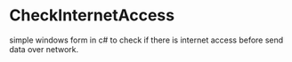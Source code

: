 # CheckInternetAccess
simple windows form in c# to check if there is internet access before send data over network. 
